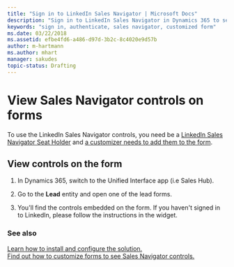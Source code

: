 ```yaml
---
title: "Sign in to LinkedIn Sales Navigator | Microsoft Docs"
description: "Sign in to LinkedIn Sales Navigator in Dynamics 365 to see lead information on forms."
keywords: "sign in, authenticate, sales navigator, customized form"
ms.date: 03/22/2018
ms.assetid: efbe4fd6-a486-d97d-3b2c-8c4020e9d57b
author: m-hartmann
ms.author: mhart
manager: sakudes
topic-status: Drafting
---
```


# View Sales Navigator controls on forms

To use the LinkedIn Sales Navigator controls, you need be a [LinkedIn Sales Navigator Seat Holder](https://www.linkedin.com/help/sales-navigator/answer/50233/adding-or-removing-seat-holders-in-sales-navigator) and [a customizer needs to add them to the form](add-sales-navigator-controls-forms.md). 

## View controls on the form

1. In Dynamics 365, switch to the Unified Interface app (i.e Sales Hub). 

2. Go to the **Lead** entity and open one of the lead forms.

3. You'll find the controls embedded on the form. If you haven't signed in to LinkedIn, please follow the instructions in the widget. 

[comment]: <> (Add screenshot)

### See also
[Learn how to install and configure the solution.](install-sales-navigator.md)     
[Find out how to customize forms to see Sales Navigator controls.](add-sales-navigator-controls-forms.md)    